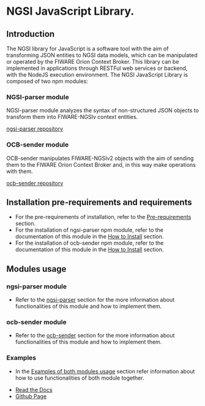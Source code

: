 # NGSI JavaScript Library.

## Introduction

The NGSI library for JavaScript is a software tool with the aim of transforming JSON entities to NGSI data models, which can be manipulated or operated by the FIWARE Orion Context Broker. This library can be implemented in  applications through RESTFul web services or backend, with the NodeJS execution environment.
The NGSI JavaScript Library is composed of two npm modules:

### NGSI-parser module

NGSI-parser module analyzes the syntax of non-structured JSON objects to transform them into FIWARE-NGSIv context entities.

[ngsi-parser repository](https://github.com/cenidetiot/ngsi-parser)

### OCB-sender module

OCB-sender manipulates FIWARE-NGSIv2 objects with the aim of sending them to the FIWARE Orion Context Broker and, in this way make operations with them.

[ocb-sender repository](https://github.com/cenidetiot/ocb-sender)

## Installation pre-requirements and requirements

- For the pre-requirements of installation, refer to the [Pre-requirements](index.md#pre-requirements-of-installation) section.
- For the installation of ngsi-parser npm module, refer to the documentation of this module in the [How to Install](ngsi/index.md#how-to-install) section. 
- For the installation of ocb-sender npm module, refer to the documentation of this module in the [How to Install](ocb/index.md#how-to-install) section.

## Modules usage 

### ngsi-parser module
- Refer to the [ngsi-parser](ngsi/index.md) section for the more information about functionalities of this module and how to implement them.

### ocb-sender module
- Refer to the [ocb-sender](ocb/index.md) section for the more information about functionalities of this module and how to implement them.

### Examples
- In the [Examples of both modules usage](modulesUsage/index.md) section refer information about how to use functionalities of both module together.

* [Read the Docs](http://ngsi-js-library.readthedocs.io/en/latest/)
* [Github Page](https://smartsdkcenidet.github.io/NGSIJS-Library/)
